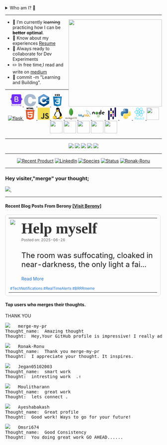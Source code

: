 <details>
  <summary>Who am I? 🤔</summary>
  
  <pre>
     <img src="https://i.giphy.com/media/v1.Y2lkPTc5MGI3NjExMng5a2w4dzhqajlqZzJ5cWFqY2xqc3M2eW16MGo4dWFvaHZ3a3RibCZlcD12MV9pbnRlcm5hbF9naWZfYnlfaWQmY3Q9Zw/1I6HRxR7pQojS/giphy.gif" align="right" width="220" height="120" />
Hey! I'm Ronak Suthar 👾, trying to figure out the reason behind what I'm doing.  </pre>

</details>


---

</p>
<a href="https://ronak-ronu.github.io/Terminal_Demo/" target="_blank">

<img align="right" width="300" height="280" src="https://github.com/Ronak-Ronu/Ronak-Ronu/assets/112187817/1172a43d-9b19-4445-9b02-775d1851dfa7">
</a>

- 🌱 I’m currently <del>learning</del> practicing how I can be <del>**better**</del> **optimal**. 
- 📄 Know about my experiences [Resume](https://docs.google.com/document/d/1AJbow29pZz3Qj8oJ2kvDrMwl_YuJHucRL-Q-meL2h5k/edit?usp=sharing)
- 🚀 Always ready to collaborate for Dev Experiments
- ✏️  In free time,I read and write on [medium](https://medium.com/@ronakronu02)
- 🛝 commit -m "Learning and Building".


---

<div align="center">

<p > <a href="https://getbootstrap.com" target="_blank" rel="noreferrer"> <img src="https://raw.githubusercontent.com/devicons/devicon/master/icons/bootstrap/bootstrap-plain-wordmark.svg" alt="bootstrap" width="40" height="40"/> </a> <a href="https://www.cprogramming.com/" target="_blank" rel="noreferrer"> <img src="https://raw.githubusercontent.com/devicons/devicon/master/icons/c/c-original.svg" alt="c" width="40" height="40"/> </a> <a href="https://www.w3schools.com/cpp/" target="_blank" rel="noreferrer"> <img src="https://raw.githubusercontent.com/devicons/devicon/master/icons/cplusplus/cplusplus-original.svg" alt="cplusplus" width="40" height="40"/> </a> <a href="https://www.w3schools.com/css/" target="_blank" rel="noreferrer"> <img src="https://raw.githubusercontent.com/devicons/devicon/master/icons/css3/css3-original-wordmark.svg" alt="css3" width="40" height="40"/> </a> <a href="https://flask.palletsprojects.com/" target="_blank" rel="noreferrer"> <img src="https://flask.palletsprojects.com/en/stable/_images/flask-horizontal.png" alt="flask" width="100" height="40"/> </a>
  <a href="https://www.w3.org/html/" target="_blank" rel="noreferrer"> <img src="https://raw.githubusercontent.com/devicons/devicon/master/icons/html5/html5-original-wordmark.svg" alt="html5" width="40" height="40"/> </a> <a href="https://developer.mozilla.org/en-US/docs/Web/JavaScript" target="_blank" rel="noreferrer"> <img src="https://raw.githubusercontent.com/devicons/devicon/master/icons/javascript/javascript-original.svg" alt="javascript" width="40" height="40"/> </a> <a href="https://www.linux.org/" target="_blank" rel="noreferrer"> <img src="https://raw.githubusercontent.com/devicons/devicon/master/icons/linux/linux-original.svg" alt="linux" width="40" height="40"/> </a> <a href="https://www.mongodb.com/" target="_blank" rel="noreferrer"> <img src="https://raw.githubusercontent.com/devicons/devicon/master/icons/mongodb/mongodb-original-wordmark.svg" alt="mongodb" width="40" height="40"/> </a> <a href="https://www.mysql.com/" target="_blank" rel="noreferrer"> <img src="https://raw.githubusercontent.com/devicons/devicon/master/icons/mysql/mysql-original-wordmark.svg" alt="mysql" width="40" height="40"/> </a> <a href="https://nodejs.org" target="_blank" rel="noreferrer"> <img src="https://raw.githubusercontent.com/devicons/devicon/master/icons/nodejs/nodejs-original-wordmark.svg" alt="nodejs" width="40" height="40"/> </a> <a href="https://pandas.pydata.org/" target="_blank" rel="noreferrer"> <img src="https://raw.githubusercontent.com/devicons/devicon/2ae2a900d2f041da66e950e4d48052658d850630/icons/pandas/pandas-original.svg" alt="pandas" width="40" height="40"/> </a> <a href="https://www.python.org" target="_blank" rel="noreferrer"> <img src="https://raw.githubusercontent.com/devicons/devicon/master/icons/python/python-original.svg" alt="python" width="40" height="40"/> </a> <a href="https://reactjs.org/" target="_blank" rel="noreferrer"> <img src="https://raw.githubusercontent.com/devicons/devicon/master/icons/react/react-original-wordmark.svg" alt="react" width="40" height="40"/> </a> 
  <img src="https://cdn.jsdelivr.net/gh/devicons/devicon@latest/icons/ruby/ruby-original.svg" width="40" height="40"  />

  <img src="https://cdn.jsdelivr.net/gh/devicons/devicon@latest/icons/tailwindcss/tailwindcss-original.svg" width="40" height="40" />

<img src="https://cdn.jsdelivr.net/gh/devicons/devicon@latest/icons/angularjs/angularjs-original.svg"  width="40" height="40" />
  <img src="https://cdn.jsdelivr.net/gh/devicons/devicon@latest/icons/appwrite/appwrite-original.svg"  width="40" height="40" />
  <img src="https://cdn.jsdelivr.net/gh/devicons/devicon@latest/icons/docker/docker-original.svg" width="40" height="40"/>
  <img src="https://cdn.jsdelivr.net/gh/devicons/devicon@latest/icons/java/java-original.svg" width="40" height="40"/>



</p>

</div>

---

<div align="center">
  
<img src="https://github-profile-summary-cards.vercel.app/api/cards/profile-details?username=Ronak-Ronu&theme=aura">
  <img src="https://github-profile-summary-cards.vercel.app/api/cards/repos-per-language?username=Ronak-Ronu&theme=aura">
  <img src="https://github-profile-summary-cards.vercel.app/api/cards/most-commit-language?username=Ronak-Ronu&theme=aura">
  <img src="https://github-profile-summary-cards.vercel.app/api/cards/stats?username=Ronak-Ronu&theme=aura">
  <img src="https://github-profile-summary-cards.vercel.app/api/cards/productive-time?username=Ronak-Ronu&theme=aura">

---

[![Recent Product](https://img.shields.io/badge/Recent-Product-black?style=flat-square)](https://berony.web.app/)
[![LinkedIn](https://img.shields.io/badge/LinkedIn-RonakSuthar-informational?style=flat-square&logo=linkedin&logoColor=white)](https://www.linkedin.com/in/ronaksutharb/)
[![Species](https://img.shields.io/badge/Species-Homo_sapiens-success?style=flat-square&logo=mailchimp&logoColor=white)](https://en.wikipedia.org/wiki/Homo_sapiens)
[![Status](https://img.shields.io/badge/Status-Stable-success?style=flat-square&logo=gravatar&logoColor=white)](https://en.wikipedia.org/wiki/Life)
<a href="https://github.com/Ronak-Ronu" target="_blank"><img alt="Ronak-Ronu" src="https://badges.pufler.dev/visits/Ronak-Ronu/Ronak-Ronu?logo=GitHub&label=visits&color=success&logoColor=white&style=flat-square"/></a>
</div>

---

### Hey visiter,"merge" your thought;

<a href="https://github.com/Ronak-Ronu/Ronak-Ronu/issues/new?body=%22Enter%20you%20thought%20here%22&title=%22Name%20your%20thought%22">
<img src="https://res.cloudinary.com/beronyimages/image/upload/v1726397601/rd3qemyjycrjtusktqet.png"/>
</a>&nbsp;&nbsp;&nbsp;&nbsp;&nbsp;

---

#### Recent Blog Posts From Berony <a href="https://berony.web.app" target="_blank">[Visit Berony]</a>

<table style="border: 1px solid #ddd; border-radius: 8px; padding: 10px; margin: 10px 0; max-width: 500px; border-collapse: collapse;">
  <tr>
    <td style="vertical-align: top; padding: 5px;">
      <img src="https://res.cloudinary.com/beronyimages/image/upload/VBlogData/dzcstl4a3fjaghinxw5d" width="200" style="margin-right: 10px;">
    </td>
    <td style="vertical-align: top; padding: 5px;">
<strong style="font-size: 14px; color: #333;"><span style="font-family: GhastlyPanic"><font size="7">Help myself</font></span></strong><br>
<small style="color: #666; font-size: 12px;">Posted on: 2025-06-26</small><br>
<p style="font-size: 14px; color: #444; margin: 8px 0; line-height: 1.5;"><pre class="code-block"><div class="code-line"></div></pre><p style="white-space-collapse: preserve;" dir="auto"><font size="5">The room was suffocating, cloaked in near-darkness, the only light a fai...</p>
<a href="https://berony.web.app/reading/685db50dc4201ae8ed4aee7f" target="_blank" style="color: #1a73e8; text-decoration: none; font-size: 14px;">Read More</a>    </td>
  </tr>
  <tr>
    <td colspan="2" style="padding: 5px;">
      <small style="color: #1a73e8;">#TechNotifications #RealTimeAlerts #BRRRmeme</small>
    </td>
  </tr>
</table>


#### Top users who merges their thoughts.
<!-- <pre>
<div style="display: flex; align-items: center; justify-content: space-between;">
  <img src="https://raw.githubusercontent.com/devicons/devicon/master/icons/react/react-original-wordmark.svg" width="40" style="margin-right: 10px;"> 
  <p style="margin: 0;">This is username</p>
  <p style="margin: 0;">This is comment</p>
</div>
</pre> -->

THANK YOU



<pre><img src=https://avatars.githubusercontent.com/u/158744215?v=4 width="30">&nbsp;&nbsp;&nbsp;merge-my-pr<br/>Thought_name: &nbsp;Amazing thought<br/>Thought: &nbsp;Hey,Your GitHub profile is impressive! I really admire the breadth and depth of your projects. Keep up the great work</pre>

<pre><img src=https://avatars.githubusercontent.com/u/112187817?v=4 width="30">&nbsp;&nbsp;&nbsp;Ronak-Ronu<br/>Thought_name: &nbsp;Thank you merge-my-pr<br/>Thought: &nbsp;I appreciate your thought. It inspires.</pre>


<pre><img src=https://avatars.githubusercontent.com/u/155941655?v=4 width="30">&nbsp;&nbsp;&nbsp;Jegan05102003<br/>Thought_name: &nbsp;smart work<br/>Thought: &nbsp;intresting work  .✌️</pre>

<pre><img src=https://avatars.githubusercontent.com/u/117554286?v=4 width="30">&nbsp;&nbsp;&nbsp;Moulitharann<br/>Thought_name: &nbsp;great work<br/>Thought: &nbsp;lets connect .</pre>

<pre><img src=https://avatars.githubusercontent.com/u/173592287?v=4 width="30">&nbsp;&nbsp;&nbsp;Ayeshabakash<br/>Thought_name: &nbsp;Great profile<br/>Thought: &nbsp;Good work! Ways to go for your future!</pre>

<pre><img src=https://avatars.githubusercontent.com/u/114668208?v=4 width="30">&nbsp;&nbsp;&nbsp;Omsri674<br/>Thought_name: &nbsp;Good Consistency<br/>Thought: &nbsp;You doing great work GO AHEAD......</pre>
